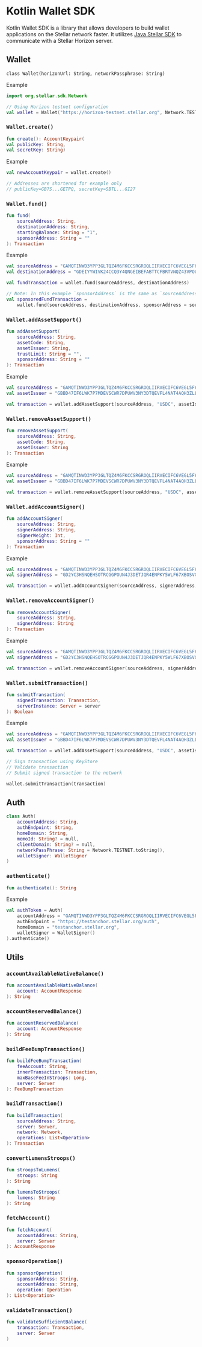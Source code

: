# Kotlin Wallet SDK

Kotlin Wallet SDK is a library that allows developers to build wallet applications on the Stellar network faster. It
utilizes [Java Stellar SDK](https://github.com/stellar/java-stellar-sdk) to communicate with a Stellar Horizon server.

## Wallet

`class Wallet(horizonUrl: String, networkPassphrase: String)`

Example

```kotlin
import org.stellar.sdk.Network

// Using Horizon testnet configuration
val wallet = Wallet("https://horizon-testnet.stellar.org", Network.TESTNET.toString())
```

### `Wallet.create()`

```kotlin
fun create(): AccountKeypair(
val publicKey: String,
val secretKey: String)
```

Example

```kotlin
val newAccountKeypair = wallet.create()

// Addresses are shortened for example only
// publicKey=GB7S...GETPQ, secretKey=SBTL...GI27
```

### `Wallet.fund()`

```kotlin
fun fund(
    sourceAddress: String,
    destinationAddress: String,
    startingBalance: String = "1",
    sponsorAddress: String = ""
): Transaction
```

Example

```kotlin
val sourceAddress = "GAMQTINWD3YPP3GLTQZ4M6FKCCSRGROQLIIRVECIFC6VEGL5F64CND22"
val destinationAddress = "GDEIYYWIVK24CCQ3Y4QNGEIBEFABTTCFBRTVNQZ43VPOUNQARO7ZEKJY"

val fundTransaction = wallet.fund(sourceAddress, destinationAddress)

// Note: In this example `sponsorAddress` is the same as `sourceAddress`, but it doesn't have to be.
val sponsoredFundTransaction =
    wallet.fund(sourceAddress, destinationAddress, sponsorAddress = sourceAddress)
```

### `Wallet.addAssetSupport()`

```kotlin
fun addAssetSupport(
    sourceAddress: String,
    assetCode: String,
    assetIssuer: String,
    trustLimit: String = "",
    sponsorAddress: String = ""
): Transaction
```

Example

```kotlin
val sourceAddress = "GAMQTINWD3YPP3GLTQZ4M6FKCCSRGROQLIIRVECIFC6VEGL5F64CND22"
val assetIssuer = "GBBD47IF6LWK7P7MDEVSCWR7DPUWV3NY3DTQEVFL4NAT4AQH3ZLLFLA5"

val transaction = wallet.addAssetSupport(sourceAddress, "USDC", assetIssuer)
```

### `Wallet.removeAssetSupport()`

```kotlin
fun removeAssetSupport(
    sourceAddress: String,
    assetCode: String,
    assetIssuer: String
): Transaction
```

Example

```kotlin
val sourceAddress = "GAMQTINWD3YPP3GLTQZ4M6FKCCSRGROQLIIRVECIFC6VEGL5F64CND22"
val assetIssuer = "GBBD47IF6LWK7P7MDEVSCWR7DPUWV3NY3DTQEVFL4NAT4AQH3ZLLFLA5"

val transaction = wallet.removeAssetSupport(sourceAddress, "USDC", assetIssuer)
```

### `Wallet.addAccountSigner()`

```kotlin
fun addAccountSigner(
    sourceAddress: String,
    signerAddress: String,
    signerWeight: Int,
    sponsorAddress: String = ""
): Transaction
```

Example

```kotlin
val sourceAddress = "GAMQTINWD3YPP3GLTQZ4M6FKCCSRGROQLIIRVECIFC6VEGL5F64CND22"
val signerAddress = "GD2YC3HSNQEHSOTRCGGPOUN4J3DETJQR4ENPKY5WLF67XBOSVG5OIEQT"

val transaction = wallet.addAccountSigner(sourceAddress, signerAddress, 10)
```

### `Wallet.removeAccountSigner()`

```kotlin
fun removeAccountSigner(
    sourceAddress: String,
    signerAddress: String
): Transaction
```

Example

```kotlin
val sourceAddress = "GAMQTINWD3YPP3GLTQZ4M6FKCCSRGROQLIIRVECIFC6VEGL5F64CND22"
val signerAddress = "GD2YC3HSNQEHSOTRCGGPOUN4J3DETJQR4ENPKY5WLF67XBOSVG5OIEQT"

val transaction = wallet.removeAccountSigner(sourceAddress, signerAddress)
```

### `Wallet.submitTransaction()`

```kotlin
fun submitTransaction(
    signedTransaction: Transaction,
    serverInstance: Server = server
): Boolean
```

Example

```kotlin
val sourceAddress = "GAMQTINWD3YPP3GLTQZ4M6FKCCSRGROQLIIRVECIFC6VEGL5F64CND22"
val assetIssuer = "GBBD47IF6LWK7P7MDEVSCWR7DPUWV3NY3DTQEVFL4NAT4AQH3ZLLFLA5"

val transaction = wallet.addAssetSupport(sourceAddress, "USDC", assetIssuer)

// Sign transaction using KeyStore
// Validate transaction
// Submit signed transaction to the network

wallet.submitTransaction(transaction)
```

## Auth

```kotlin
class Auth(
    accountAddress: String,
    authEndpoint: String,
    homeDomain: String,
    memoId: String? = null,
    clientDomain: String? = null,
    networkPassPhrase: String = Network.TESTNET.toString(),
    walletSigner: WalletSigner
)
```

### `authenticate()`

```kotlin
fun authenticate(): String
```

Example

```kotlin
val authToken = Auth(
    accountAddress = "GAMQTINWD3YPP3GLTQZ4M6FKCCSRGROQLIIRVECIFC6VEGL5F64CND22",
    authEndpoint = "https://testanchor.stellar.org/auth",
    homeDomain = "testanchor.stellar.org",
    walletSigner = WalletSigner()
).authenticate()
```

## Utils

### `accountAvailableNativeBalance()`

```kotlin
fun accountAvailableNativeBalance(
    account: AccountResponse
): String
```

### `accountReservedBalance()`

```kotlin
fun accountReservedBalance(
    account: AccountResponse
): String
```

### `buildFeeBumpTransaction()`

```kotlin
fun buildFeeBumpTransaction(
    feeAccount: String,
    innerTransaction: Transaction,
    maxBaseFeeInStroops: Long,
    server: Server
): FeeBumpTransaction
```

### `buildTransaction()`

```kotlin
fun buildTransaction(
    sourceAddress: String,
    server: Server,
    network: Network,
    operations: List<Operation>
): Transaction
```

### `convertLumensStroops()`

```kotlin
fun stroopsToLumens(
    stroops: String
): String

fun lumensToStroops(
    lumens: String
): String
```

### `fetchAccount()`

```kotlin
fun fetchAccount(
    accountAddress: String,
    server: Server
): AccountResponse
```

### `sponsorOperation()`

```kotlin
fun sponsorOperation(
    sponsorAddress: String,
    accountAddress: String,
    operation: Operation
): List<Operation>
```

### `validateTransaction()`

```kotlin
fun validateSufficientBalance(
    transaction: Transaction,
    server: Server
)
```